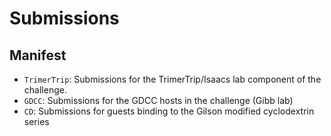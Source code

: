 # Submissions

## Manifest

- `TrimerTrip`: Submissions for the TrimerTrip/Isaacs lab component of the challenge.
- `GDCC`: Submissions for the GDCC hosts in the challenge (Gibb lab)
- `CD`: Submissions for guests binding to the Gilson modified cyclodextrin series
